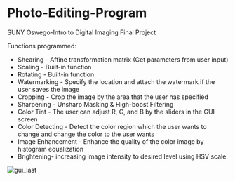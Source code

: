 # Photo-Editing-Program
SUNY Oswego-Intro to Digital Imaging Final Project

Functions programmed:
-	Shearing - Affine transformation matrix (Get parameters from user input)
-	Scaling - Built-in function
-	Rotating - Built-in function
-	Watermarking - Specify the location and attach the watermark if the user saves the image
-	Cropping - Crop the image by the area that the user has specified
-	Sharpening - Unsharp Masking & High-boost Filtering
-	Color Tint - The user can adjust R, G, and B by the sliders in the GUI screen
-	Color Detecting - Detect the color region which the user wants to change and change the color to the user wants
-	Image Enhancement - Enhance the quality of the color image by histogram equalization
-	Brightening- increasing image intensity to desired level using HSV scale.

![gui_last](https://user-images.githubusercontent.com/62274608/218250371-36706146-7cd0-404a-947c-6abc7b16fd27.png)

